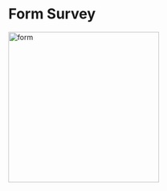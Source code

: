 # Form Survey

<img src="https://i.ibb.co/0QCmZfW/Screenshot-2022-12-21-at-13-29-43-1.jpg" alt="form" width="300">
